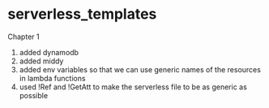 # serverless_templates
Chapter 1


 1) added dynamodb 
2) added middy 
3) added env variables so that we can use generic names of the resources in lambda functions
4) used !Ref and !GetAtt to make the serverless file to be as generic as possible
